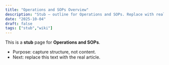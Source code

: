 ```yaml
---
title: "Operations and SOPs Overview"
description: "Stub — outline for Operations and SOPs. Replace with real content."
date: "2025-10-04"
draft: false
tags: ["stub","wiki"]
---
```

This is a **stub** page for **Operations and SOPs**. 

- Purpose: capture structure, not content.
- Next: replace this text with the real article.

